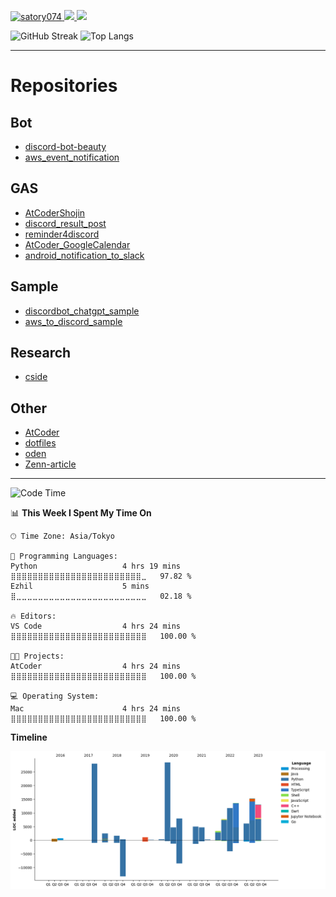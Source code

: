 <p align="left">
  <a href="https://github.com/satory074/satory074/">
    <img src="https://komarev.com/ghpvc/?username=satory074" alt="satory074" />
  </a>
  <a href="http://twitter.com/satory074">
    <img height="20" src="https://img.shields.io/twitter/follow/satory074?label=Twitter&logo=twitter&style=flat" />
  </a>
  <a href="https://atcoder.jp/users/satory074" target="_blank" title="satory074"><img src="https://img.shields.io/endpoint?url=https%3A%2F%2Fatcoder-badges.now.sh%2Fapi%2Fatcoder%2Fjson%2Fsatory074" />
  </a>
</p>

<p align="left">
  <img alt="GitHub Streak" height="150px" src="https://github-readme-streak-stats.herokuapp.com/?user=satory074" />
  <img alt="Top Langs" height="150px" src="https://github-readme-stats.vercel.app/api/top-langs/?username=satory074&layout=compact&count_private=true&show_icons=true&show_icons=true&theme=onedark" />
</p>

----

# Repositories

## Bot
- [discord-bot-beauty](https://github.com/satory074/discord-bot-beauty)
- [aws_event_notification](https://github.com/satory074/aws_event_notification)

## GAS
- [AtCoderShojin](https://github.com/satory074/AtCoderShojin)
- [discord_result_post](https://github.com/satory074/discord_result_post)
- [reminder4discord](https://github.com/satory074/reminder4discord)
- [AtCoder_GoogleCalendar](https://github.com/satory074/AtCoder_GoogleCalendar)
- [android_notification_to_slack](https://github.com/satory074/android_notification_to_slack)

## Sample
- [discordbot_chatgpt_sample](https://github.com/satory074/discordbot_chatgpt_sample)
- [aws_to_discord_sample](https://github.com/satory074/awscost_to_discord_sample)

## Research
- [cside](https://github.com/satory074/cside)

## Other
- [AtCoder](https://github.com/HomeSox/AtCoder)
- [dotfiles](https://github.com/satory074/dotfiles)
- [oden](https://github.com/satory074/oden)
- [Zenn-article](https://github.com/satory074/Zenn-article)


----

<!--START_SECTION:waka-->
![Code Time](http://img.shields.io/badge/Code%20Time-501%20hrs%2049%20mins-blue)

📊 **This Week I Spent My Time On** 

```text
🕑︎ Time Zone: Asia/Tokyo

💬 Programming Languages: 
Python                   4 hrs 19 mins       ⣿⣿⣿⣿⣿⣿⣿⣿⣿⣿⣿⣿⣿⣿⣿⣿⣿⣿⣿⣿⣿⣿⣿⣿⣀   97.82 % 
Ezhil                    5 mins              ⣿⣀⣀⣀⣀⣀⣀⣀⣀⣀⣀⣀⣀⣀⣀⣀⣀⣀⣀⣀⣀⣀⣀⣀⣀   02.18 % 

🔥 Editors: 
VS Code                  4 hrs 24 mins       ⣿⣿⣿⣿⣿⣿⣿⣿⣿⣿⣿⣿⣿⣿⣿⣿⣿⣿⣿⣿⣿⣿⣿⣿⣿   100.00 % 

🐱‍💻 Projects: 
AtCoder                  4 hrs 24 mins       ⣿⣿⣿⣿⣿⣿⣿⣿⣿⣿⣿⣿⣿⣿⣿⣿⣿⣿⣿⣿⣿⣿⣿⣿⣿   100.00 % 

💻 Operating System: 
Mac                      4 hrs 24 mins       ⣿⣿⣿⣿⣿⣿⣿⣿⣿⣿⣿⣿⣿⣿⣿⣿⣿⣿⣿⣿⣿⣿⣿⣿⣿   100.00 % 
```

**Timeline**

![Lines of Code chart](https://raw.githubusercontent.com/satory074/satory074/main/assets/bar_graph.png)


<!--END_SECTION:waka-->

